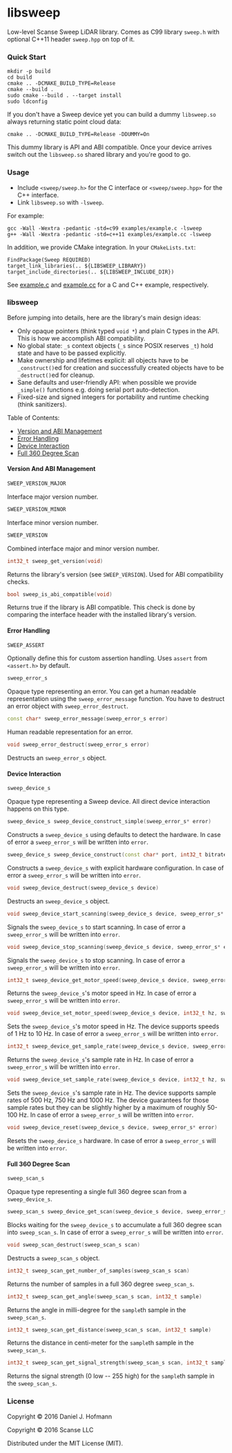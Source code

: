 # libsweep

Low-level Scanse Sweep LiDAR library. Comes as C99 library `sweep.h` with optional C++11 header `sweep.hpp` on top of it.

### Quick Start

    mkdir -p build
    cd build
    cmake .. -DCMAKE_BUILD_TYPE=Release
    cmake --build .
    sudo cmake --build . --target install
    sudo ldconfig

If you don't have a Sweep device yet you can build a dummy `libsweep.so` always returning static point cloud data:

    cmake .. -DCMAKE_BUILD_TYPE=Release -DDUMMY=On

This dummy library is API and ABI compatible. Once your device arrives switch out the `libsweep.so` shared library and you're good to go.

### Usage

- Include `<sweep/sweep.h>` for the C interface or `<sweep/sweep.hpp>` for the C++ interface.
- Link `libsweep.so` with `-lsweep`.

For example:

    gcc -Wall -Wextra -pedantic -std=c99 examples/example.c -lsweep
    g++ -Wall -Wextra -pedantic -std=c++11 examples/example.cc -lsweep

In addition, we provide CMake integration. In your `CMakeLists.txt`:

    FindPackage(Sweep REQUIRED)
    target_link_libraries(.. ${LIBSWEEP_LIBRARY})
    target_include_directories(.. ${LIBSWEEP_INCLUDE_DIR})

See [example.c](examples/example.c) and [example.cc](examples/example.cc) for a C and C++ example, respectively.


### libsweep

Before jumping into details, here are the library's main design ideas:

- Only opaque pointers (think typed `void *`) and plain C types in the API. This is how we accomplish ABI compatibility.
- No global state: `_s` context objects (`_s` since POSIX reserves `_t`) hold state and have to be passed explicitly.
- Make ownership and lifetimes explicit: all objects have to be `_construct()`ed for creation and successfully created objects have to be `_destruct()`ed for cleanup.
- Sane defaults and user-friendly API: when possible we provide `_simple()` functions e.g. doing serial port auto-detection.
- Fixed-size and signed integers for portability and runtime checking (think sanitizers).

Table of Contents:
- [Version and ABI Management](#version-and-abi-management)
- [Error Handling](#error-handling)
- [Device Interaction](#device-interaction)
- [Full 360 Degree Scan](#full-360-degree-scan)


#### Version And ABI Management

```c++
SWEEP_VERSION_MAJOR
```

Interface major version number.

```c++
SWEEP_VERSION_MINOR
```

Interface minor version number.

```c++
SWEEP_VERSION
```

Combined interface major and minor version number.

```c++
int32_t sweep_get_version(void)
```

Returns the library's version (see `SWEEP_VERSION`).
Used for ABI compatibility checks.

```c++
bool sweep_is_abi_compatible(void)
```

Returns true if the library is ABI compatible.
This check is done by comparing the interface header with the installed library's version.


#### Error Handling

```c++
SWEEP_ASSERT
```

Optionally define this for custom assertion handling.
Uses `assert` from `<assert.h>` by default.

```c++
sweep_error_s
```

Opaque type representing an error.
You can get a human readable representation using the `sweep_error_message` function.
You have to destruct an error object with `sweep_error_destruct`.

```c++
const char* sweep_error_message(sweep_error_s error)
```

Human readable representation for an error.

```c++
void sweep_error_destruct(sweep_error_s error)
```

Destructs an `sweep_error_s` object.


#### Device Interaction

```c++
sweep_device_s
```

Opaque type representing a Sweep device.
All direct device interaction happens on this type.

```c++
sweep_device_s sweep_device_construct_simple(sweep_error_s* error)
```

Constructs a `sweep_device_s` using defaults to detect the hardware.
In case of error a `sweep_error_s` will be written into `error`.

```c++
sweep_device_s sweep_device_construct(const char* port, int32_t bitrate, sweep_error_s* error)
```

Constructs a `sweep_device_s` with explicit hardware configuration.
In case of error a `sweep_error_s` will be written into `error`.

```c++
void sweep_device_destruct(sweep_device_s device)
```

Destructs an `sweep_device_s` object.

```c++
void sweep_device_start_scanning(sweep_device_s device, sweep_error_s* error)
```

Signals the `sweep_device_s` to start scanning.
In case of error a `sweep_error_s` will be written into `error`.

```c++
void sweep_device_stop_scanning(sweep_device_s device, sweep_error_s* error)
```

Signals the `sweep_device_s` to stop scanning.
In case of error a `sweep_error_s` will be written into `error`.

```c++
int32_t sweep_device_get_motor_speed(sweep_device_s device, sweep_error_s* error)
```

Returns the `sweep_device_s`'s motor speed in Hz.
In case of error a `sweep_error_s` will be written into `error`.

```c++
void sweep_device_set_motor_speed(sweep_device_s device, int32_t hz, sweep_error_s* error)
```

Sets the `sweep_device_s`'s motor speed in Hz.
The device supports speeds of 1 Hz to 10 Hz.
In case of error a `sweep_error_s` will be written into `error`.

```c++
int32_t sweep_device_get_sample_rate(sweep_device_s device, sweep_error_s* error)
```

Returns the `sweep_device_s`'s sample rate in Hz.
In case of error a `sweep_error_s` will be written into `error`.

```c++
void sweep_device_set_sample_rate(sweep_device_s device, int32_t hz, sweep_error_s* error)
```

Sets the `sweep_device_s`'s sample rate in Hz.
The device supports sample rates of 500 Hz, 750 Hz and 1000 Hz.
The device guarantees for those sample rates but they can be slightly higher by a maximum of roughly 50-100 Hz.
In case of error a `sweep_error_s` will be written into `error`.

```c++
void sweep_device_reset(sweep_device_s device, sweep_error_s* error)
```

Resets the `sweep_device_s` hardware.
In case of error a `sweep_error_s` will be written into `error`.


#### Full 360 Degree Scan

```c++
sweep_scan_s
```

Opaque type representing a single full 360 degree scan from a `sweep_device_s`.

```c++
sweep_scan_s sweep_device_get_scan(sweep_device_s device, sweep_error_s* error)
```

Blocks waiting for the `sweep_device_s` to accumulate a full 360 degree scan into `sweep_scan_s`.
In case of error a `sweep_error_s` will be written into `error`.

```c++
void sweep_scan_destruct(sweep_scan_s scan)
```

Destructs a `sweep_scan_s` object.

```c++
int32_t sweep_scan_get_number_of_samples(sweep_scan_s scan)
```

Returns the number of samples in a full 360 degree `sweep_scan_s`.

```c++
int32_t sweep_scan_get_angle(sweep_scan_s scan, int32_t sample)
```

Returns the angle in milli-degree for the `sample`th sample in the `sweep_scan_s`.

```c++
int32_t sweep_scan_get_distance(sweep_scan_s scan, int32_t sample)
```

Returns the distance in centi-meter for the `sample`th sample in the `sweep_scan_s`.

```c++
int32_t sweep_scan_get_signal_strength(sweep_scan_s scan, int32_t sample)
```

Returns the signal strength (0 low -- 255 high) for the `sample`th sample in the `sweep_scan_s`.


### License

Copyright © 2016 Daniel J. Hofmann

Copyright © 2016 Scanse LLC

Distributed under the MIT License (MIT).
